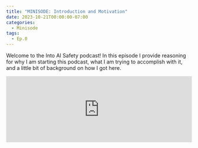 ```yaml
---
title: "MINISODE: Introduction and Motivation"
date: 2023-10-21T00:00:00-07:00
categories:
  - Minisode
tags:
  - Ep.0
---
```


Welcome to the Into AI Safety podcast! In this episode I provide reasoning for why I am starting this podcast, what I am trying to accomplish with it, and a little bit of background on how I got here.

<iframe width="100%" height="180" frameborder="no" scrolling="no" seamless="" src="https://share.transistor.fm/e/2b9dbb68"></iframe>
